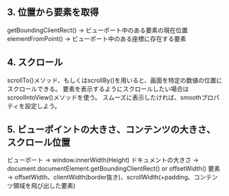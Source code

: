 ## 3. 位置から要素を取得

getBoundingClientRect() -> ビューポート中のある要素の現在位置
elementFromPoint() -> ビューポート中のある座標に存在する要素

## 4. スクロール

scrollTo()メソッド、もしくはscrollBy()を用いると、画面を特定の数値の位置にスクロールできる。
要素を表示するようにスクロールしたい場合はscroolIntoView()メソッドを使う。
スムーズに表示したければ、smoothプロパティを設定しよう。

## 5. ビューポイントの大きさ、コンテンツの大きさ、スクロール位置

ビューポート -> window.innerWidth(Height)
ドキュメントの大きさ -> document.documentElement.getBoundingClientRect() or offsetWidth()
要素 -> offsetWidth、clientWidth(border抜き)、scrollWidth(+padding、コンテンツ領域を飛び出した要素)